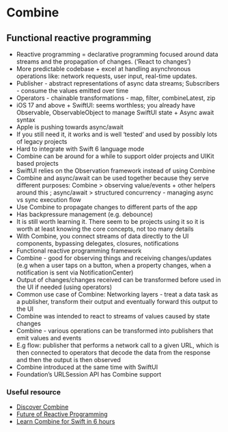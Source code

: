 # Combine 
## Functional reactive programming

- Reactive programming = declarative programming focused around data streams and the propagation of changes. (‘React to changes’)
- More predictable codebase + excel at handling asynchronous operations like: network requests, user input, real-time updates.
- Publisher - abstract representations of async data streams; Subscribers - consume the values emitted over time 
- Operators - chainable transformations - map, filter, combineLatest, zip
- iOS 17 and above + SwiftUI: seems worthless; you already have Observable, ObservableObject to manage SwiftUI state + Async await syntax
- Apple is pushing towards async/await 
- If you still need it, it works and is well ‘tested’ and used by possibly lots of legacy projects
- Hard to integrate with Swift 6 language mode 
- Combine can be around for  a while to support older projects and UIKit based projects 
- SwiftUI relies on the Observation framework instead of using Combine
- Combine and async/await can be used together because they serve different purposes: Combine > observing value/events + other helpers around this ; async/await > structured concurrency - managing async vs sync execution flow
- Use Combine to propagate changes to different parts of the app
- Has backpressure management (e.g. debounce)
- It is still worth learning it. There seem to be projects using it so it is worth at least knowing the core concepts, not too many details 
- With Combine, you connect streams of data directly to the UI components, bypassing delegates, closures, notifications
- Functional reactive programming framework 
- Combine - good for observing things and receiving changes/updates (e.g when a user taps on a button, when a property changes, when a notification is sent via NotificationCenter)
- Output of changes/changes received can be transformed before used in the UI if needed (using operators)
- Common use case of Combine: Networking layers - treat a data task as a publisher, transform their output and eventually forward this output to the UI 
- Combine was intended to react to streams of values caused by state changes
- Combine - various operations can be transformed into publishers that emit values and events
- E.g flow: publisher that performs a network call to a given URL, which is then connected to operators that decode the data from the response and then the output is then observed 
- Combine introduced at the same time with SwiftUI
- Foundation’s URLSession API has Combine support 

### Useful resource

- [Discover Combine](https://www.swiftbysundell.com/discover/combine/?utm_source=chatgpt.com)
- [Future of Reactive Programming](https://medium.com/%40mumensh/the-future-of-reactive-programming-in-swift-cedb0d52ff05)
- [Learn Combine for Swift in 6 hours](https://www.swiftful-thinking.com/blog/learn-combine-for-swift-in-6-hours)




